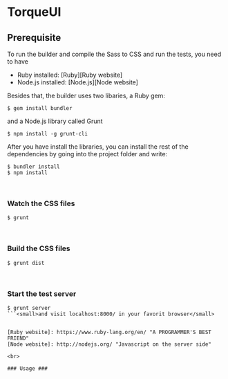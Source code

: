 # TorqueUI 

## Prerequisite ##
To run the builder and compile the Sass to CSS and run the tests, you need to have 
* Ruby installed: [Ruby][Ruby website]
* Node.js installed: [Node.js][Node website]

Besides that, the builder uses two libaries, a Ruby gem:
```
$ gem install bundler
```
and a Node.js library called Grunt
```
$ npm install -g grunt-cli
```

After you have install the libraries, you can install the rest of the dependencies by going into the project folder and write:
```
$ bundler install
$ npm install
```  
<br> 

### Watch the CSS files ###
```
$ grunt
```

<br> 

### Build the CSS files ###
```
$ grunt dist
```

<br> 

### Start the test server ###
```
$ grunt server
```<small>and visit localhost:8000/ in your favorit browser</small>


[Ruby website]: https://www.ruby-lang.org/en/ "A PROGRAMMER'S BEST FRIEND"
[Node website]: http://nodejs.org/ "Javascript on the server side"

<br>

### Usage ###
```
<!-- TorqueUI -->
<link rel="stylesheet" href="/assets/css/framework.min.css">
<link rel="stylesheet" href="/assets/css/theme.min.css">
<link rel="stylesheet" href="/assets/css/style.css">

<!-- Font Awesome -->
<link rel="stylesheet" href="https://maxcdn.bootstrapcdn.com/font-awesome/4.4.0/css/font-awesome.min.css">

<!-- Custom Javascript -->
<script src="https://cdnjs.cloudflare.com/ajax/libs/jquery/2.1.4/jquery.min.js"></script>
<script src="/assets/javascripts/framework.min.js"></script>
<script src="/assets/javascripts/ie.js"></script>
```
